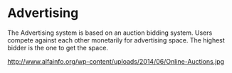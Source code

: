 # Advertising
The Advertising system is based on an auction bidding system. Users compete against each other monetarily for advertising space. The highest bidder is the one to get the space.

http://www.alfainfo.org/wp-content/uploads/2014/06/Online-Auctions.jpg
